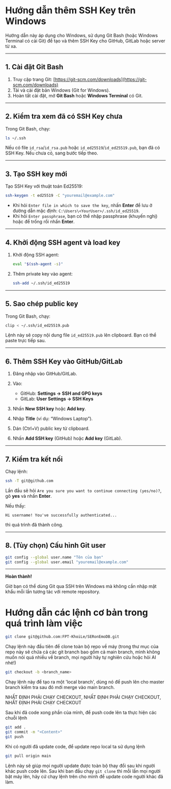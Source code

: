 # Hướng dẫn thêm SSH Key trên Windows

Hướng dẫn này áp dụng cho Windows, sử dụng Git Bash (hoặc Windows Terminal có cài Git) để tạo và thêm SSH Key cho GitHub, GitLab hoặc server từ xa.

---

## 1. Cài đặt Git Bash

1. Truy cập trang Git: [https://git-scm.com/downloads](https://git-scm.com/downloads)
2. Tải và cài đặt bản Windows (Git for Windows).
3. Hoàn tất cài đặt, mở **Git Bash** hoặc **Windows Terminal** có Git.

---

## 2. Kiểm tra xem đã có SSH Key chưa

Trong Git Bash, chạy:

```bash
ls ~/.ssh
```

Nếu có file `id_rsa`/`id_rsa.pub` hoặc `id_ed25519`/`id_ed25519.pub`, bạn đã có SSH Key. Nếu chưa có, sang bước tiếp theo.

---

## 3. Tạo SSH key mới

Tạo SSH Key với thuật toán Ed25519:

```bash
ssh-keygen -t ed25519 -C "youremail@example.com"
```

* Khi hỏi `Enter file in which to save the key`, nhấn **Enter** để lưu ở đường dẫn mặc định: `C:\Users\<YourUser>/.ssh/id_ed25519`.
* Khi hỏi `Enter passphrase`, bạn có thể nhập passphrase (khuyến nghị) hoặc để trống rồi nhấn **Enter**.

---

## 4. Khởi động SSH agent và load key

1. Khởi động SSH agent:

   ```bash
   eval "$(ssh-agent -s)"
   ```
2. Thêm private key vào agent:

   ```bash
   ssh-add ~/.ssh/id_ed25519
   ```

---

## 5. Sao chép public key

Trong Git Bash, chạy:

```bash
clip < ~/.ssh/id_ed25519.pub
```

Lệnh này sẽ copy nội dung file `id_ed25519.pub` lên clipboard. Bạn có thể paste trực tiếp sau.

---

## 6. Thêm SSH Key vào GitHub/GitLab

1. Đăng nhập vào GitHub/GitLab.
2. Vào:

   * GitHub: **Settings → SSH and GPG keys**
   * GitLab: **User Settings → SSH Keys**
3. Nhấn **New SSH key** hoặc **Add key**.
4. Nhập **Title** (ví dụ: “Windows Laptop”).
5. Dán (Ctrl+V) public key từ clipboard.
6. Nhấn **Add SSH key** (GitHub) hoặc **Add key** (GitLab).

---

## 7. Kiểm tra kết nối

Chạy lệnh:

```bash
ssh -T git@github.com
```

Lần đầu sẽ hỏi `Are you sure you want to continue connecting (yes/no)?`, gõ **yes** và nhấn **Enter**.

Nếu thấy:

```
Hi username! You've successfully authenticated...
```

thì quá trình đã thành công.

---

## 8. (Tùy chọn) Cấu hình Git user

```bash
git config --global user.name "Tên của bạn"
git config --global user.email "youremail@example.com"
```

---

**Hoàn thành!**

Giờ bạn có thể dùng Git qua SSH trên Windows mà không cần nhập mật khẩu mỗi lần tương tác với remote repository.

# Hướng dẫn các lệnh cơ bản trong quá trình làm việc 

```bash
git clone git@github.com:FPT-KhoiLe/SERonEmoDB.git
```
Chạy lệnh này đầu tiên để clone toàn bộ repo về máy (trong thư mục của repo này sẽ chứa cả các git branch bao gồm cả main branch, mình không muốn nói quá nhiều về branch, mọi người hãy tự nghiên cứu hoặc hỏi AI nhé!) 

```bash
git checkout -b <branch_name>
```

Chạy lệnh này để tạo ra một 'local branch', dùng nó để push lên cho master branch kiểm tra sau đó mới merge vào main branch.

NHẤT ĐỊNH PHẢI CHẠY CHECKOUT, NHẤT ĐỊNH PHẢI CHẠY CHECKOUT, NHẤT ĐỊNH PHẢI CHẠY CHECKOUT 

Sau khi đã code xong phần của mình, để push code lên ta thực hiện các chuỗi lệnh 
```bash
git add . 
git commit -m "<Content>"
git push
```

Khi có người đã update code, để update repo local ta sử dụng lệnh 
```bash
git pull origin main
```

Lệnh này sẽ giúp mọi người update được toàn bộ thay đổi sau khi người khác push code lên.
Sau khi ban đầu chạy `git clone` thì mỗi lần mọi người bật máy lên, hãy cứ chạy lệnh trên cho mình để update code người khác đã làm.


